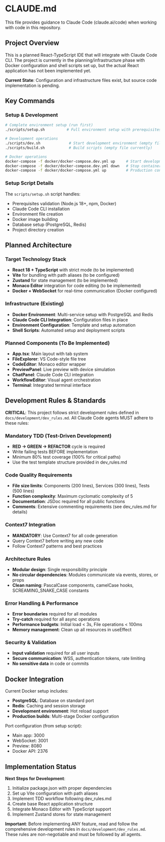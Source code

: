 # CLAUDE.md

This file provides guidance to Claude Code (claude.ai/code) when working with code in this repository.

## Project Overview

This is a planned React-TypeScript IDE that will integrate with Claude Code CLI. The project is currently in the planning/infrastructure phase with Docker configuration and shell scripts set up, but the actual React application has not been implemented yet.

**Current State**: Configuration and infrastructure files exist, but source code implementation is pending.

## Key Commands

### Setup & Development
```bash
# Complete environment setup (run first)
./scripts/setup.sh          # Full environment setup with prerequisites check

# Development operations  
./scripts/dev.sh             # Start development environment (empty file currently)
./scripts/build.sh           # Build scripts (empty file currently)

# Docker operations
docker-compose -f docker/docker-compose.dev.yml up     # Start development containers
docker-compose -f docker/docker-compose.dev.yml down   # Stop containers
docker-compose -f docker/docker-compose.yml up         # Production containers
```

### Setup Script Details
The `scripts/setup.sh` script handles:
- Prerequisites validation (Node.js 18+, npm, Docker)
- Claude Code CLI installation
- Environment file creation
- Docker image building
- Database setup (PostgreSQL, Redis)
- Project directory creation

## Planned Architecture

### Target Technology Stack
- **React 18 + TypeScript** with strict mode (to be implemented)
- **Vite** for bundling with path aliases (to be configured)
- **Zustand** for state management (to be implemented)
- **Monaco Editor** integration for code editing (to be implemented)
- **Docker + WebSocket** for real-time communication (Docker configured)

### Infrastructure (Existing)
- **Docker Environment**: Multi-service setup with PostgreSQL and Redis
- **Claude Code CLI Integration**: Configuration files in place
- **Environment Configuration**: Template and setup automation
- **Shell Scripts**: Automated setup and deployment scripts

### Planned Components (To Be Implemented)
- **App.tsx**: Main layout with tab system
- **FileExplorer**: VS Code-style file tree
- **CodeEditor**: Monaco editor wrapper
- **PreviewPanel**: Live preview with device simulation
- **ChatPanel**: Claude Code CLI integration
- **WorkflowEditor**: Visual agent orchestration
- **Terminal**: Integrated terminal interface

## Development Rules & Standards

**CRITICAL**: This project follows strict development rules defined in `docs/development/dev_rules.md`. All Claude Code agents MUST adhere to these rules:

### Mandatory TDD (Test-Driven Development)
- **RED → GREEN → REFACTOR** cycle is required
- Write failing tests BEFORE implementation
- Minimum 80% test coverage (100% for critical paths)
- Use the test template structure provided in dev_rules.md

### Code Quality Requirements
- **File size limits**: Components (200 lines), Services (300 lines), Tests (500 lines)
- **Function complexity**: Maximum cyclomatic complexity of 5
- **Documentation**: JSDoc required for all public functions
- **Comments**: Extensive commenting requirements (see dev_rules.md for details)

### Context7 Integration
- **MANDATORY**: Use Context7 for all code generation
- Query Context7 before writing any new code
- Follow Context7 patterns and best practices

### Architecture Rules
- **Modular design**: Single responsibility principle
- **No circular dependencies**: Modules communicate via events, stores, or props
- **Clean naming**: PascalCase components, camelCase hooks, SCREAMING_SNAKE_CASE constants

### Error Handling & Performance
- **Error boundaries** required for all modules
- **Try-catch** required for all async operations
- **Performance budgets**: Initial load < 3s, File operations < 100ms
- **Memory management**: Clean up all resources in useEffect

### Security & Validation
- **Input validation** required for all user inputs
- **Secure communication**: WSS, authentication tokens, rate limiting
- **No sensitive data** in code or commits

## Docker Integration

Current Docker setup includes:
- **PostgreSQL**: Database on standard port
- **Redis**: Caching and session storage  
- **Development environment**: Hot reload support
- **Production builds**: Multi-stage Docker configuration

Port configuration (from setup script):
- Main app: 3000
- WebSocket: 3001  
- Preview: 8080
- Docker API: 2376

## Implementation Status

**Next Steps for Development**:
1. Initialize package.json with proper dependencies
2. Set up Vite configuration with path aliases
3. Implement TDD workflow following dev_rules.md
4. Create base React application structure
5. Integrate Monaco Editor with TypeScript support
6. Implement Zustand stores for state management

**Important**: Before implementing ANY feature, read and follow the comprehensive development rules in `docs/development/dev_rules.md`. These rules are non-negotiable and must be followed by all agents.